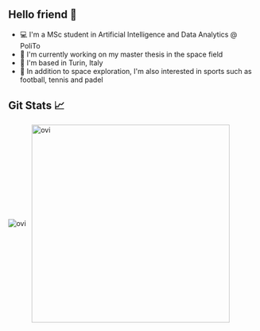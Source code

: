 
## Hello friend  👋
- 💻 I'm a MSc student in Artificial Intelligence and Data Analytics @ PoliTo
- 🚀 I'm currently working on my master thesis in the space field 
- 📍 I'm based in Turin, Italy 
- 🎾 In addition to space exploration, I'm also interested in sports such as football, tennis and padel 


 ## Git Stats  📈
 <img align="center" src="https://github-readme-stats.vercel.app/api/top-langs?username=claudiotancredi&hide=jupyter%20notebook&show_icons=true&locale=en&layout=compact&theme=chartreuse-dark&langs_count=6&title_color=blue&icon_color=blue" alt="ovi" /> &nbsp; <img align="center" src="https://github-readme-stats.vercel.app/api?username=claudiotancredi&show_icons=true&locale=en&theme=chartreuse-dark&custom_title=Public%20repos%20GitHub%20Stats&title_color=blue&icon_color=blue" alt="ovi" width="398" />

